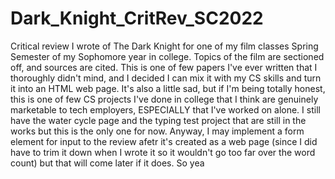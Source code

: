 # Dark_Knight_CritRev_SC2022
Critical review I wrote of The Dark Knight for one of my film classes Spring Semester of my Sophomore year in college. 
Topics of the film are sectioned off, and sources are cited. This is one of few papers I've ever written that I thoroughly didn't mind, and I decided I can mix it with my CS skills and turn it into an HTML web page. It's also a little sad, but if I'm being totally honest, this is one of few CS projects I've done in college that I think are genuinely marketable to tech employers, ESPECIALLY that I've worked on alone. I still have the water cycle page and the typing test project that are still in the works but this is the only one for now. Anyway, I may implement a form element for input to the review afetr it's created as a web page (since I did have to trim it down when I wrote it so it wouldn't go too far over the word count) but that will come later if it does. So yea
